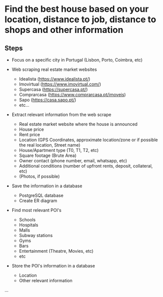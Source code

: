 # Find the best house based on your location, distance to job, distance to shops and other information

## Steps

- Focus on a specific city in Portugal (Lisbon, Porto, Coimbra, etc)

- Web scraping real estate market websites
    - Idealista (https://www.idealista.pt/)
    - Imovirtual (https://www.imovirtual.com/)
    - Supercasa (https://supercasa.pt/)
    - Comprarcasa (https://www.comprarcasa.pt/imoveis)
    - Sapo (https://casa.sapo.pt/)
    - etc...

- Extract relevant information from the web scrape
    - Real estate market website where the house is announced
    - House price
    - Rent price
    - Location (GPS Coordinates, approximate location/zone or if possible the real location, Street name)
    - House/Apartment type (T0, T1, T2, etc)
    - Square footage (Brute Area)
    - Owner contact (phone number, email, whatsapp, etc)
    - Additional conditions (number of upfront rents, deposit, collateral, etc)
    - (Photos, if possible)

- Save the information in a database
    - PostgreSQL database
    - Create ER diagram

- Find most relevant POI's
    - Schools
    - Hospitals
    - Malls
    - Subway stations
    - Gyms
    - Bars
    - Entertainment (Theatre, Movies, etc)
    - etc

- Store the POI's information in a database
    - Location
    - Other relevant information


...